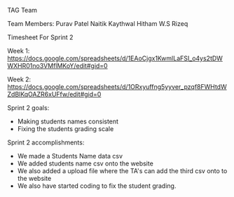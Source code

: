 TAG Team

Team Members:
Purav Patel
Naitik Kaythwal
Hitham W.S Rizeq

Timesheet For Sprint 2

Week 1:
https://docs.google.com/spreadsheets/d/1EAoCjgx1KwmlLaFSI_o4ys2tDWWXHR01no3VMflMKoY/edit#gid=0

Week 2:
https://docs.google.com/spreadsheets/d/1ORxyuffng5yyver_pzqf8FWHtdWZdBlKqOAZR6xUFfw/edit#gid=0

Sprint 2 goals:
- Making students names consistent
- Fixing the students grading scale

Sprint 2 accomplishments:
- We made a Students Name data csv
- We added students name csv onto the website
- We also added a upload file where the TA's can add the third csv onto to the website 
- We also have started coding to fix the student grading.
